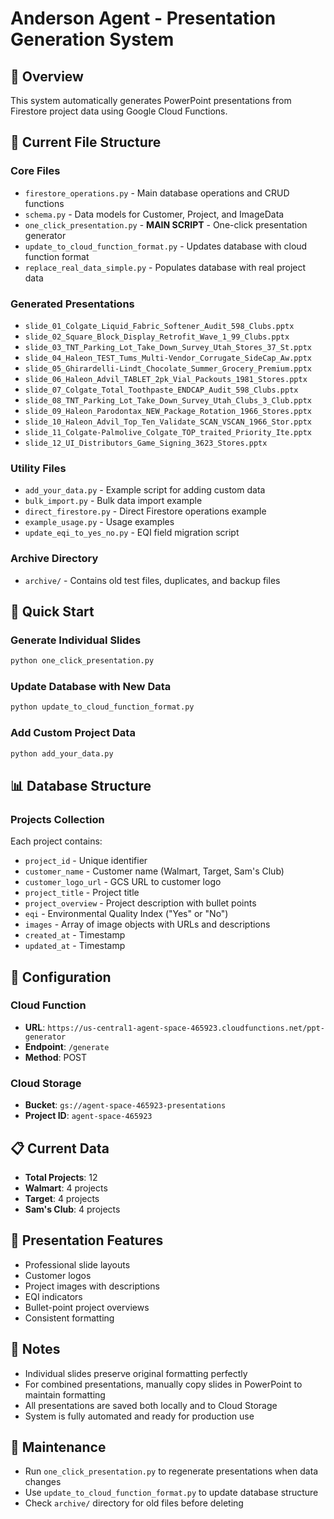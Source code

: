 # Anderson Agent - Presentation Generation System

## 🎯 Overview
This system automatically generates PowerPoint presentations from Firestore project data using Google Cloud Functions.

## 📁 Current File Structure

### Core Files
- `firestore_operations.py` - Main database operations and CRUD functions
- `schema.py` - Data models for Customer, Project, and ImageData
- `one_click_presentation.py` - **MAIN SCRIPT** - One-click presentation generator
- `update_to_cloud_function_format.py` - Updates database with cloud function format
- `replace_real_data_simple.py` - Populates database with real project data

### Generated Presentations
- `slide_01_Colgate_Liquid_Fabric_Softener_Audit_598_Clubs.pptx`
- `slide_02_Square_Block_Display_Retrofit_Wave_1_99_Clubs.pptx`
- `slide_03_TNT_Parking_Lot_Take_Down_Survey_Utah_Stores_37_St.pptx`
- `slide_04_Haleon_TEST_Tums_Multi-Vendor_Corrugate_SideCap_Aw.pptx`
- `slide_05_Ghirardelli-Lindt_Chocolate_Summer_Grocery_Premium.pptx`
- `slide_06_Haleon_Advil_TABLET_2pk_Vial_Packouts_1981_Stores.pptx`
- `slide_07_Colgate_Total_Toothpaste_ENDCAP_Audit_598_Clubs.pptx`
- `slide_08_TNT_Parking_Lot_Take_Down_Survey_Utah_Clubs_3_Club.pptx`
- `slide_09_Haleon_Parodontax_NEW_Package_Rotation_1966_Stores.pptx`
- `slide_10_Haleon_Advil_Top_Ten_Validate_SCAN_VSCAN_1966_Stor.pptx`
- `slide_11_Colgate-Palmolive_Colgate_TOP_traited_Priority_Ite.pptx`
- `slide_12_UI_Distributors_Game_Signing_3623_Stores.pptx`

### Utility Files
- `add_your_data.py` - Example script for adding custom data
- `bulk_import.py` - Bulk data import example
- `direct_firestore.py` - Direct Firestore operations example
- `example_usage.py` - Usage examples
- `update_eqi_to_yes_no.py` - EQI field migration script

### Archive Directory
- `archive/` - Contains old test files, duplicates, and backup files

## 🚀 Quick Start

### Generate Individual Slides
```bash
python one_click_presentation.py
```

### Update Database with New Data
```bash
python update_to_cloud_function_format.py
```

### Add Custom Project Data
```bash
python add_your_data.py
```

## 📊 Database Structure

### Projects Collection
Each project contains:
- `project_id` - Unique identifier
- `customer_name` - Customer name (Walmart, Target, Sam's Club)
- `customer_logo_url` - GCS URL to customer logo
- `project_title` - Project title
- `project_overview` - Project description with bullet points
- `eqi` - Environmental Quality Index ("Yes" or "No")
- `images` - Array of image objects with URLs and descriptions
- `created_at` - Timestamp
- `updated_at` - Timestamp

## 🔧 Configuration

### Cloud Function
- **URL**: `https://us-central1-agent-space-465923.cloudfunctions.net/ppt-generator`
- **Endpoint**: `/generate`
- **Method**: POST

### Cloud Storage
- **Bucket**: `gs://agent-space-465923-presentations`
- **Project ID**: `agent-space-465923`

## 📋 Current Data
- **Total Projects**: 12
- **Walmart**: 4 projects
- **Target**: 4 projects  
- **Sam's Club**: 4 projects

## 🎨 Presentation Features
- Professional slide layouts
- Customer logos
- Project images with descriptions
- EQI indicators
- Bullet-point project overviews
- Consistent formatting

## 📝 Notes
- Individual slides preserve original formatting perfectly
- For combined presentations, manually copy slides in PowerPoint to maintain formatting
- All presentations are saved both locally and to Cloud Storage
- System is fully automated and ready for production use

## 🔄 Maintenance
- Run `one_click_presentation.py` to regenerate presentations when data changes
- Use `update_to_cloud_function_format.py` to update database structure
- Check `archive/` directory for old files before deleting
